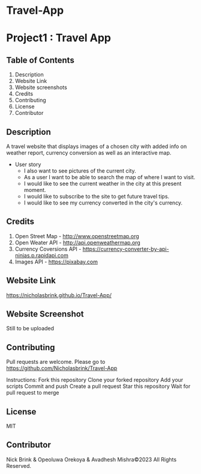 # Travel-App

# Project1 : Travel App

## Table of Contents

1. Description
2. Website Link
3. Website screenshots
4. Credits
5. Contributing
6. License
7. Contributor

## Description

A travel website that displays images of a chosen city with added info on weather report, currency conversion as well as an interactive map. 


- User story
  - I also want to see pictures of the current city.
  - As a user I want to be able to search the map of where I want to visit. 
  - I would like to see the current weather in the city at this present moment.
  - I would like to subscribe to the site to get future travel tips.
  - I would like to see my currency converted in the city's currency.


## Credits

1. Open Street Map - http://www.openstreetmap.org
2. Open Weater API - http://api.openweathermap.org
3. Currency Coversions API - https://currency-converter-by-api-ninjas.p.rapidapi.com
4. Images API - https://pixabay.com

## Website Link

https://nicholasbrink.github.io/Travel-App/

## Website Screenshot

Still to be uploaded

## Contributing

Pull requests are welcome. Please go to https://github.com/Nicholasbrink/Travel-App

Instructions: Fork this repository Clone your forked repository Add your scripts Commit and push Create a pull request Star this repository Wait for pull request to merge

## License

MIT

## Contributor

Nick Brink & Opeoluwa Orekoya & Avadhesh Mishra©2023 All Rights Reserved.
